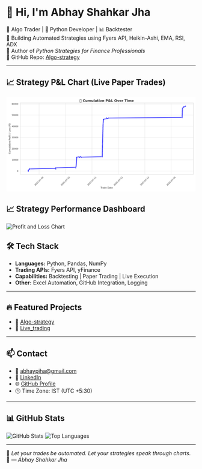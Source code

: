 # 👋 Hi, I'm Abhay Shahkar Jha

🎯 Algo Trader | 🐍 Python Developer | 📊 Backtester  
🚀 Building Automated Strategies using Fyers API, Heikin-Ashi, EMA, RSI, ADX  
📘 Author of *Python Strategies for Finance Professionals*  
🔗 GitHub Repo: [Algo-strategy](https://github.com/Abhaypjha/Algo-strategy)

---

## 📈 Strategy P&L Chart (Live Paper Trades)

![Cumulative PnL](./cumulative_pnl_beautiful_graph.png)
## 📈 Strategy Performance Dashboard

![Profit and Loss Chart](https://raw.githubusercontent.com/Abhaypjha/Algo-strategy/main/profit_loss_chart.jpg)



## 🛠️ Tech Stack

- **Languages:** Python, Pandas, NumPy  
- **Trading APIs:** Fyers API, yFinance  
- **Capabilities:** Backtesting | Paper Trading | Live Execution  
- **Other:** Excel Automation, GitHub Integration, Logging

---

## 🔥 Featured Projects

- 📌 [Algo-strategy](https://github.com/Abhaypjha/Algo-strategy)  
- 📌 [Live_trading](https://github.com/Abhaypjha/Live_trading)

---

## 📫 Contact

- 📧 abhaypjha@gmail.com  
- 🔗 [LinkedIn](https://www.linkedin.com/in/abhay-jha-a93b33a1)  
- 🌐 [GitHub Profile](https://github.com/Abhaypjha)  
- 🕒 Time Zone: IST (UTC +5:30)

---

## 📊 GitHub Stats

![GitHub Stats](https://github-readme-stats.vercel.app/api?username=Abhaypjha&show_icons=true&theme=radical)
![Top Languages](https://github-readme-stats.vercel.app/api/top-langs/?username=Abhaypjha&layout=compact&theme=radical)

---

🧠 *Let your trades be automated. Let your strategies speak through charts.*  
📘 *— Abhay Shahkar Jha*
